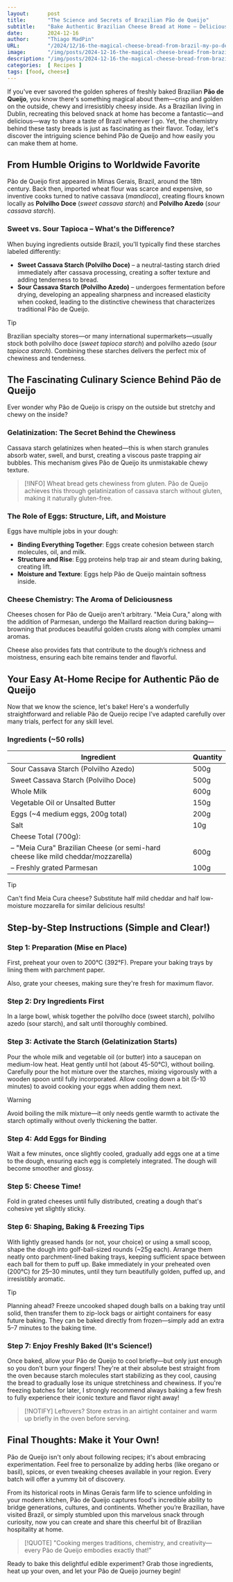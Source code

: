 ```yaml
---
layout:      post 
title:       "The Science and Secrets of Brazilian Pão de Queijo"
subtitle:    "Bake Authentic Brazilian Cheese Bread at Home – Deliciously Explained"
date:        2024-12-16
author:      "Thiago MadPin"
URL:         "/2024/12/16-the-magical-cheese-bread-from-brazil-my-po-de-queijo-adventure/"
image:       "/img/posts/2024-12-16-the-magical-cheese-bread-from-brazil-my-po-de-queijo-adventure.png"
description: "/img/posts/2024-12-16-the-magical-cheese-bread-from-brazil-my-po-de-queijo-adventure.jpg"
categories:  [ Recipes ]
tags: [food, cheese]
---
```


If you've ever savored the golden spheres of freshly baked Brazilian **Pão de Queijo**, you know there's something magical about them—crisp and golden on the outside, chewy and irresistibly cheesy inside. As a Brazilian living in Dublin, recreating this beloved snack at home has become a fantastic—and delicious—way to share a taste of Brazil wherever I go. Yet, the chemistry behind these tasty breads is just as fascinating as their flavor. Today, let's discover the intriguing science behind Pão de Queijo and how easily you can make them at home.

## From Humble Origins to Worldwide Favorite

Pão de Queijo first appeared in Minas Gerais, Brazil, around the 18th century. Back then, imported wheat flour was scarce and expensive, so inventive cooks turned to native cassava (*mandioca*), creating flours known locally as **Polvilho Doce** (*sweet cassava starch*) and **Polvilho Azedo** (*sour cassava starch*).

### Sweet vs. Sour Tapioca – What's the Difference?

When buying ingredients outside Brazil, you'll typically find these starches labeled differently:

- **Sweet Cassava Starch (Polvilho Doce)** – a neutral-tasting starch dried immediately after cassava processing, creating a softer texture and adding tenderness to bread.
- **Sour Cassava Starch (Polvilho Azedo)** – undergoes fermentation before drying, developing an appealing sharpness and increased elasticity when cooked, leading to the distinctive chewiness that characterizes traditional Pão de Queijo.

> [!TIP]
> Brazilian specialty stores—or many international supermarkets—usually stock both polvilho doce (*sweet tapioca starch*) and polvilho azedo (*sour tapioca starch*). Combining these starches delivers the perfect mix of chewiness and tenderness.

## The Fascinating Culinary Science Behind Pão de Queijo

Ever wonder why Pão de Queijo is crispy on the outside but stretchy and chewy on the inside?

### Gelatinization: The Secret Behind the Chewiness

Cassava starch gelatinizes when heated—this is when starch granules absorb water, swell, and burst, creating a viscous paste trapping air bubbles. This mechanism gives Pão de Queijo its unmistakable chewy texture.

> [!INFO]
> Wheat bread gets chewiness from gluten. Pão de Queijo achieves this through gelatinization of cassava starch without gluten, making it naturally gluten-free.

### The Role of Eggs: Structure, Lift, and Moisture

Eggs have multiple jobs in your dough:

- **Binding Everything Together**: Eggs create cohesion between starch molecules, oil, and milk.
- **Structure and Rise**: Egg proteins help trap air and steam during baking, creating lift.
- **Moisture and Texture**: Eggs help Pão de Queijo maintain softness inside.

### Cheese Chemistry: The Aroma of Deliciousness

Cheeses chosen for Pão de Queijo aren't arbitrary. "Meia Cura," along with the addition of Parmesan, undergo the Maillard reaction during baking—browning that produces beautiful golden crusts along with complex umami aromas.

Cheese also provides fats that contribute to the dough’s richness and moistness, ensuring each bite remains tender and flavorful.

## Your Easy At-Home Recipe for Authentic Pão de Queijo

Now that we know the science, let's bake! Here's a wonderfully straightforward and reliable Pão de Queijo recipe I've adapted carefully over many trials, perfect for any skill level.

### Ingredients (~50 rolls)

| Ingredient                        | Quantity           |
| --------------------------------- | ------------------ |
| Sour Cassava Starch (Polvilho Azedo)| 500g             |
| Sweet Cassava Starch (Polvilho Doce)| 500g             |
| Whole Milk                        | 600g               |
| Vegetable Oil or Unsalted Butter  | 150g               |
| Eggs (~4 medium eggs, 200g total) | 200g               |
| Salt                              | 10g                |
| Cheese Total (700g):              |                    |
|– "Meia Cura" Brazilian Cheese (or semi-hard cheese like mild cheddar/mozzarella)| 600g|
|– Freshly grated Parmesan          | 100g               |

> [!TIP]
> Can't find Meia Cura cheese? Substitute half mild cheddar and half low-moisture mozzarella for similar delicious results!

## Step-by-Step Instructions (Simple and Clear!)

### Step 1: Preparation (Mise en Place)

First, preheat your oven to 200°C (392°F). Prepare your baking trays by lining them with parchment paper.

Also, grate your cheeses, making sure they're fresh for maximum flavor.

### Step 2: Dry Ingredients First

In a large bowl, whisk together the polvilho doce (sweet starch), polvilho azedo (sour starch), and salt until thoroughly combined.

### Step 3: Activate the Starch (Gelatinization Starts)

Pour the whole milk and vegetable oil (or butter) into a saucepan on medium-low heat. Heat gently until hot (about 45-50°C), without boiling. Carefully pour the hot mixture over the starches, mixing vigorously with a wooden spoon until fully incorporated. Allow cooling down a bit (5-10 minutes) to avoid cooking your eggs when adding them next.

> [!WARNING]
> Avoid boiling the milk mixture—it only needs gentle warmth to activate the starch optimally without overly thickening the batter.

### Step 4: Add Eggs for Binding 

Wait a few minutes, once slightly cooled, gradually add eggs one at a time to the dough, ensuring each egg is completely integrated. The dough will become smoother and glossy.

### Step 5: Cheese Time!

Fold in grated cheeses until fully distributed, creating a dough that's cohesive yet slightly sticky.

### Step 6: Shaping, Baking & Freezing Tips

With lightly greased hands (or not, your choice) or using a small scoop, shape the dough into golf-ball-sized rounds (~25g each). Arrange them neatly onto parchment-lined baking trays, keeping sufficient space between each ball for them to puff up. Bake immediately in your preheated oven (200°C) for 25–30 minutes, until they turn beautifully golden, puffed up, and irresistibly aromatic.

> [!TIP]
> Planning ahead? Freeze uncooked shaped dough balls on a baking tray until solid, then transfer them to zip-lock bags or airtight containers for easy future baking. They can be baked directly from frozen—simply add an extra 5–7 minutes to the baking time.

### Step 7: Enjoy Freshly Baked (It's Science!)

Once baked, allow your Pão de Queijo to cool briefly—but only just enough so you don't burn your fingers! They're at their absolute best straight from the oven because starch molecules start stabilizing as they cool, causing the bread to gradually lose its unique stretchiness and chewiness. If you're freezing batches for later, I strongly recommend always baking a few fresh to fully experience their iconic texture and flavor right away!

> [!NOTIFY]
> Leftovers? Store extras in an airtight container and warm up briefly in the oven before serving.

## Final Thoughts: Make it Your Own!

Pão de Queijo isn't only about following recipes; it's about embracing experimentation. Feel free to personalize by adding herbs (like oregano or basil), spices, or even tweaking cheeses available in your region. Every batch will offer a yummy bit of discovery.

From its historical roots in Minas Gerais farm life to science unfolding in your modern kitchen, Pão de Queijo captures food's incredible ability to bridge generations, cultures, and continents. Whether you’re Brazilian, have visited Brazil, or simply stumbled upon this marvelous snack through curiosity, now you can create and share this cheerful bit of Brazilian hospitality at home.

> [!QUOTE]
> "Cooking merges traditions, chemistry, and creativity—every Pão de Queijo embodies exactly that!" 

Ready to bake this delightful edible experiment? Grab those ingredients, heat up your oven, and let your Pão de Queijo journey begin!